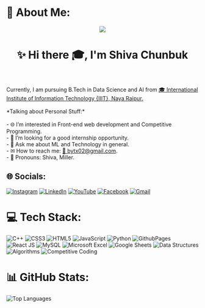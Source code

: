 <!--<p align="center">✨ Hi there 👩‍💻 </p>

## I'm Shiva Chunbuk 

Currently, I am pursuing B.Tech in Data Science and Artificial Intelligence from <a href ="#">IIIT Naya Raipur 🏢 .</a>

*Talking about Personal Stuff:*

- 🌐 I’m interested in Front-end web development and Competitive Programming.
- 🌟 I’m looking for a good internship opportunity.
- 💬 Ask me about ML and Technology in general.
- ✉ How to reach me: <a href="mailto:shiva21102@iiitnr.edu.in">shiva21102@iiitnr.edu.in 📧 </a>.
- 👋 Pronouns: Shiva, Miller.-->

# 💫 About Me:
<div align="center">

[![](https://komarev.com/ghpvc/?username=shiva017&color=blueviolet)](https://github.com/shiva017)

</div>


<h1 align="center">✨ Hi there 🎓, I'm Shiva Chunbuk</h1> <br><br>Currently, I am pursuing B.Tech in Data Science and AI from <a href ="#"> 🎓 International Institute of Information Technology {IIIT}, Naya Raipur.</a><br><br>*Talking about Personal Stuff:*<br><br>- 🌐 I’m interested in Front-end web development and Competitive Programming.<br>- 🌟 I’m looking for a good internship opportunity.<br>- 💬 Ask me about ML and Technology in general.<br>- ✉ How to reach me: <a href="mailto:bytx02@gmail.com">  📧 bytx02@gmail.com</a>.<br>- 👋 Pronouns: Shiva, Miller.


## 🌐 Socials:
[![Instagram](https://img.shields.io/badge/Instagram-%23E4405F.svg?logo=Instagram&logoColor=white)](https://instagram.com/_milleraryan18_)
[![LinkedIn](https://img.shields.io/badge/LinkedIn-%230077B5.svg?logo=linkedin&logoColor=white)](https://linkedin.com/in/shiva-chunbuk)
[![YouTube](https://img.shields.io/badge/YouTube-%23FF0000.svg?logo=YouTube&logoColor=white)](https://www.youtube.com/@ShivaChunbuk)
[![Facebook](https://img.shields.io/badge/Facebook-%231877F2.svg?logo=Facebook&logoColor=white)](https://www.facebook.com/profile.php?id=100054308738814)
[![Gmail](https://img.shields.io/badge/Gmail-%23D14836.svg?logo=Gmail&logoColor=white)](mailto:shivachunbuk17@gmail.com)


# 💻 Tech Stack:
![C++](https://img.shields.io/badge/c++-%2300599C.svg?style=for-the-badge&logo=c%2B%2B&logoColor=white) ![CSS3](https://img.shields.io/badge/css3-%231572B6.svg?style=for-the-badge&logo=css3&logoColor=white) ![HTML5](https://img.shields.io/badge/html5-%23E34F26.svg?style=for-the-badge&logo=html5&logoColor=white) ![JavaScript](https://img.shields.io/badge/javascript-%23323330.svg?style=for-the-badge&logo=javascript&logoColor=%23F7DF1E) ![Python](https://img.shields.io/badge/python-3670A0?style=for-the-badge&logo=python&logoColor=ffdd54) ![GithubPages](https://img.shields.io/badge/github%20pages-121013?style=for-the-badge&logo=github&logoColor=white) ![React JS](https://img.shields.io/badge/React-%2320232a?style=for-the-badge&logo=react&logoColor=%2361DAFB)
![MySQL](https://img.shields.io/badge/MySQL-%2300000f?style=for-the-badge&logo=mysql&logoColor=white)
![Microsoft Excel](https://img.shields.io/badge/Microsoft%20Excel-%231076AB?style=for-the-badge&logo=microsoft-excel&logoColor=white)
![Google Sheets](https://img.shields.io/badge/Google%20Sheets-%231A73E8?style=for-the-badge&logo=google-sheets&logoColor=white)
![Data Structures](https://img.shields.io/badge/Data%20Structures-%2382C900?style=for-the-badge)
![Algorithms](https://img.shields.io/badge/Algorithms-%23F05032?style=for-the-badge)
![Competitive Coding](https://img.shields.io/badge/Competitive%20Coding-%2325A162?style=for-the-badge)
# 📊 GitHub Stats:

  <img src="https://github-readme-stats.vercel.app/api/top-langs/?username=shiva-chunbuk&theme=tokyonight&hide_border=false&include_all_commits=false&count_private=false&layout=compact" alt="Top Languages" />






<!-- Proudly created with GPRM ( https://gprm.itsvg.in ) -->
